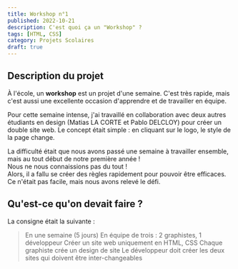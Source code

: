 ```yaml
---
title: Workshop n°1
published: 2022-10-21
description: C'est quoi ça un "Workshop" ?
tags: [HTML, CSS]
category: Projets Scolaires
draft: true
---
```


<!-- # Workshop n°1 -->

## Description du projet

À l'école, un **workshop** est un projet d'une semaine. C'est très rapide, mais c'est aussi une excellente occasion d'apprendre et de travailler en équipe.

Pour cette semaine intense, j'ai travaillé en collaboration avec deux autres étudiants en design (Matias LA CORTE et Pablo DELCLOY) pour créer un double site web. Le concept était simple : en cliquant sur le logo, le style de la page change.

La difficulté était que nous avons passé une semaine à travailler ensemble, mais au tout début de notre première année !
<br/>
Nous ne nous connaissions pas du tout ! 
<br>
Alors, il a fallu se créer des règles rapidement pour pouvoir être efficaces.
Ce n'était pas facile, mais nous avons relevé le défi.

## Qu'est-ce qu'on devait faire ?

La consigne était la suivante :

> En une semaine (5 jours)
> En équipe de trois : 2 graphistes, 1 développeur
> Créer un site web uniquement en HTML, CSS
> Chaque graphiste crée un design de site
> Le développeur doit créer les deux sites qui doivent être inter-changeables